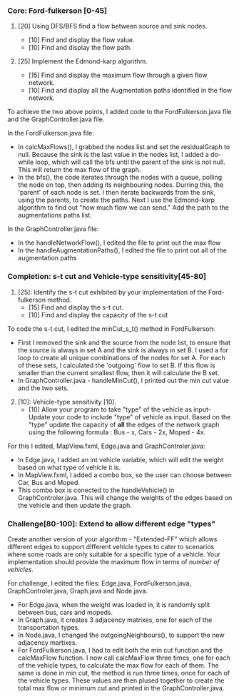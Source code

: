 ### Core: Ford-fulkerson [0-45]
1. [20] Using DFS/BFS find a flow between source and sink nodes.
    - [10] Find and display the flow value.
    - [10] Find and display the flow path.

2. [25] Implement the Edmond-karp algorithm.
	- [15] Find and display the maximum flow through a given flow network.
	- [10] Find and display all the Augmentation paths identified in the flow network. 

To achieve the two above points, I added code to the FordFulkerson.java file and the GraphController.java file. 

In the FordFulkerson.java file:
- In calcMaxFlows(), I grabbed the nodes list and set the residualGraph to null. Because the sink is the last value in the 
  nodes list, I added a do-while loop, which will call the bfs until the parent of the sink is not null. This will return 
  the max flow of the graph.
- In the bfs(), the code iterates through the nodes with a queue, polling the node on top, then adding its neighbouring nodes. 
  Durring this, the 'parent' of each node is set. I then iterate backwards from the sink, using the parents, to create the paths. 
  Next I use the Edmond-karp algorithm to find out "how much flow we can send." Add the path to the augmentations paths list. 

In the GraphController.java file:
- In the handleNetworkFlow(), I edited the file to print out the max flow
- In the handleAugmentationPaths(), I edited the file to print out all of the augmentation paths

### Completion: s-t cut and Vehicle-type sensitivity[45-80]
1. [25]: Identify the s-t cut exhibited by your implementation of the Ford-fulkerson method.
	- [15] Find and display the s-t cut.
	- [10] Find and display the capacity of the s-t cut

To code the s-t cut, I edited the minCut_s_t() method in FordFulkerson:
- First I removed the sink and the source from the node list, to ensure that the source is always in set A and the sink is always
  in set B. I used a for loop to create all unique combinations of the nodes for set A. For each of these sets, I calculated the 
  'outgoing' flow to set B. If this flow is smaller than the current smallest flow, then it will calculate the B set. 
- In GraphController.java - handleMinCut(), I printed out the min cut value and the two sets. 
        
2. [10]: Vehicle-type sensitivity [10].
    - [10] Allow your program to take "type" of the vehicle as input- Update your code to include "type" of vehicle as input. 
Based on the "type" update the capacity of **all** the edges of the network graph using the following formula : Bus - x, Cars - 2x, Moped - 4x.

For this I edited, MapView.fxml, Edge.java and GraphControler.java:
- In Edge.java, I added an int vehicle variable, which will edit the weight based on what type of vehicle it is. 
- In MapView.fxml, I added a combo box, so the user can choose between Car, Bus and Moped. 
- This combo box is conected to the handleVehicle() in GraphControler.java. This will change the weights of the edges 
  based on the vehicle and then update the graph. 

### Challenge[80-100]: Extend to allow different edge "types"
Create another version of your algorithm - "Extended-FF" which allows different edges to support different vehicle types to cater to scenarios where some roads are only suitable for a specific type of a vehicle. 
Your implementation should provide the maximum flow in terms of _number of vehicles._

For challenge, I edited the files: Edge.java, FordFulkerson.java, GraphControler.java, Graph.java and Node.java. 

- For Edge.java, when the weight was loaded in, it is randomly split between bus, cars and mopeds. 
- In Graph.java, it creates 3 adjacency matrixes, one for each of the transportation types. 
- In Node.java, I changed the outgoingNeighbours(), to support the new adjacency martixes. 
- For FordFulkerson.java, I had to edit both the min cut function and the calcMaxFlow function. 
  I now call calcMaxFlow three times, one for each of the vehicle types, to calculate the max flow for each of them.
  The same is done in min cut, the method is run three times, once for each of the vehicle types. 
  These values are then plused together to create the total max flow or minimum cut and printed in the GraphController.java.
